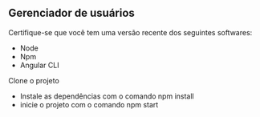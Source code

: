## Gerenciador de usuários

Certifique-se que você tem uma versão recente dos seguintes softwares:

- Node
- Npm
- Angular CLI

Clone o projeto

- Instale as dependências com o comando npm install
- inicie o projeto com o comando npm start
